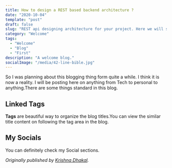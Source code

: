 ```yaml
---
title: How to design a REST based backend architecture ? 
date: "2020-10-04"
template: "post"
draft: false
slug: "REST api designing architecture for your project. Here we will study about "
category: "Welcome"
tags:
  - "Welcome"
  - "Blog"
  - "First"
description: "A welcome blog."
socialImage: "/media/42-line-bible.jpg"
---
```



So I was planning about this blogging thing form quite a while. I think it is now a reality. I will be posting here on anything from Tech to personal to anything.There are some things standard in this blog.

## Linked Tags

**Tags** are beautiful way to organize the blog titles.You can view the similar title content on following the tag area in the blog.

## My Socials

You can definitely check my Social sections.

*Originally published by [Krishna Dhakal](https://kdhakal.com.np).*